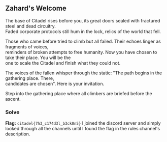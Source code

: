 ## Zahard's Welcome
The base of Citadel rises before you, its great doors sealed with fractured steel and dead circuitry.  
Faded corporate protocols still hum in the lock, relics of the world that fell.   

Those who came before tried to climb but all failed. Their echoes linger as fragments of voices,  
reminders of broken attempts to free humanity. Now you have chosen to take their place. You will be the  
one to scale the Citadel and finish what they could not.   

The voices of the fallen whisper through the static: "The path begins in the gathering place. There,  
candidates are chosen". Here is your invitation.  

Step into the gathering place where all climbers are briefed before the ascent.  
### Solve
**Flag:** `citadel{7h3_c174d3l_b3ck0n5}`
I joined the discord server and simply looked through all the channels until I found the flag in the rules channel's description.  

